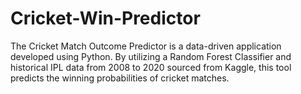 # Cricket-Win-Predictor
The Cricket Match Outcome Predictor is a data-driven application developed using Python. By utilizing a Random Forest Classifier and historical IPL data from 2008 to 2020 sourced from Kaggle, this tool predicts the winning probabilities of cricket matches. 
